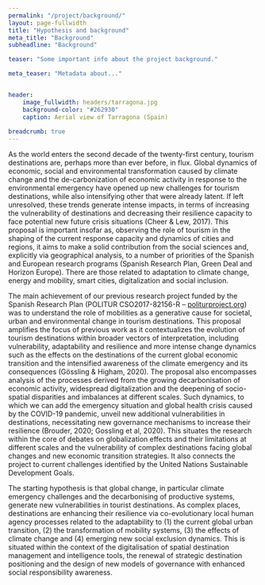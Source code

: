 ```yaml
---
permalink: "/project/background/"
layout: page-fullwidth
title: "Hypothesis and background"
meta_title: "Background"
subheadline: "Background"

teaser: "Some important info about the project background." 

meta_teaser: "Metadata about..."


header:
    image_fullwidth: headers/tarragona.jpg
    background-color: "#262930"
    caption: Aerial view of Tarragona (Spain)
    
breadcrumb: true
---
```


As the world enters the second decade of the twenty-first century, tourism destinations are, perhaps more than ever before, in flux. Global dynamics of economic, social and environmental transformation caused
by climate change and the de-carbonization of economic activity in response to the environmental emergency have opened up new challenges for tourism destinations, while also intensifying other that
were already latent. If left unresolved, these trends generate intense impacts, in terms of increasing the vulnerability of destinations and decreasing their resilience capacity to face potential new future crisis situations (Cheer & Lew, 2017). This proposal is important insofar as, observing the role of tourism in the shaping of the current response capacity and dynamics of cities and regions, it aims to make a solid contribution from the social sciences and, explicitly via geographical analysis, to a number of priorities of the Spanish and European research programs (Spanish Research Plan, Green Deal and Horizon
Europe). There are those related to adaptation to climate change, energy and mobility, smart cities, digitalization and social inclusion.

The main achievement of our previous research project funded by the Spanish Research Plan (POLITUR CSO2017-82156-R – [politurproject.org](https://www.politurproject.org)) was to understand the role of mobilities as a generative cause for societal, urban and environmental change in tourism destinations. This proposal amplifies the focus of previous work as it contextualizes the evolution of tourism destinations within broader vectors of interpretation, including vulnerability, adaptability and resilience and more intense change dynamics such as the effects on the destinations of the current global economic transition and the intensified awareness of the climate emergency and its consequences (Gössling & Higham, 2020). The proposal also encompasses analysis of the processes derived from the growing decarbonisation of economic activity, widespread digitalization and the deepening of socio-spatial disparities and imbalances at different scales. Such dynamics, to which we can add the emergency situation and global health crisis caused by the COVID-19 pandemic, unveil new additional vulnerabilities in destinations, necessitating new governance mechanisms to increase their resilience (Brouder, 2020; Gossling et al, 2020). This situates the research within the core of debates on globalization effects and their limitations at different scales and the vulnerability of complex destinations facing global changes and new economic transition strategies. It also connects the project to current challenges identified by the United Nations Sustainable Development Goals.

The starting hypothesis is that global change, in particular climate emergency challenges and the decarbonising of productive systems, generate new vulnerabilities in tourist destinations. As complex
places, destinations are enhancing their resilience via co-evolutionary local human agency processes related to the adaptability to (1) the current global urban transition, (2) the transformation of mobility
systems, (3) the effects of climate change and (4) emerging new social exclusion dynamics. This is situated within the context of the digitalisation of spatial destination management and intelligence tools,
the renewal of strategic destination positioning and the design of new models of governance with enhanced social responsibility awareness.
